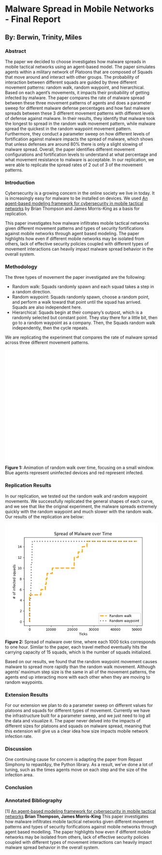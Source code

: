 # Malware Spread in Mobile Networks - Final Report

## By: Berwin, Trinity, Miles

### Abstract

The paper we decided to choose investigates how malware spreads in mobile tactical networks using an agent-based model. The paper simulates agents within a military network of Platoons that are composed of Squads that move around and interact with other groups. The probability of interaction between different squads are guided by three different movement patterns: random walk, random waypoint, and hierarchical. Based on each agent’s movements, it impacts their probability of getting infected by malware. The paper compares the rate of malware spread between these three movement patterns of agents and does a parameter sweep for different malware defense percentages and how fast malware spreads between these 3 different movement patterns with different levels of defense against malware. In their results, they identify that malware took the longest to spread in the random walk movement pattern, while malware spread the quickest in the random waypoint movement pattern. Furthermore, they conduct a parameter sweep on how different levels of fortification against malware impacts the spread of malware, which shows that unless defenses are around 80% there is only a slight slowing of malware spread. Overall, the paper identifies different movement configurations and fortification levels to understand at what percentage and what movement resistance to malware is acceptable. In our replication, we were able to replicate the spread rates of 2 out of 3 of the movement patterns.

### Introduction

Cybersecurity is a growing concern in the online society we live in today. It is increasingly easy for malware to be installed on devices. We used [An agent-based modeling framework for cybersecurity in mobile tactical networks](https://journals.sagepub.com/doi/10.1177/1548512917738858) by Brian Thompson and James Morris-King as a basis for replication.

This paper investigates how malware infiltrates mobile tactical networks given different movement patterns and types of security fortifications against mobile networks through agent based modeling. The paper highlights how even if different mobile networks may be isolated from others, lack of effective security policies coupled with different types of movement interactions can heavily impact malware spread behavior in the overall system.

### Methodology

The three types of movement the paper investigated are the following:

- Random walk: Squads randomly spawn and each squad takes a step in a random direction.
- Random waypoint: Squads randomly spawn, choose a random point, and perform a walk toward that point until the squad has arrived. Squads are also independent here.
- Hierarchical: Squads begin at their company’s outpost, which is a randomly selected but constant point. They stay there for a little bit, then go to a random waypoint as a company. Then, the Squads random walk independently, then the cycle repeats.

We are replicating the experiment that compares the rate of malware spread across three different movement patterns.

![Random Walk Gif](img/walk.gif)
**Figure 1:** Animation of random walk over time, focusing on a small window. Blue agents represent uninfected devices and red represent infected.

<!-- ![](img/malware_spread.jpeg) -->

### Replication Results

In our replication, we tested out the random walk and random waypoint movements. We successfully replicated the general shapes of each curve, and we see that like the original experiment, the malware spreads extremely quickly with the random waypoint and much slower with the random walk. Our results of the replication are below:

![](img/replication.png)
**Figure 2:** Spread of malware over time, where each 1000 ticks corresponds to one hour. Similar to the paper, each travel method eventually hits the carrying capacity of 15 squads, which is the number of squads initialized.

Based on our results, we found that the random waypoint movement causes malware to spread more rapidly than the random walk movement. Although agents’ maximum step size is the same in all of the movement patterns, the agents end up interacting more with each other when they are moving to random waypoints.

### Extension Results

For our extension we plan to do a parameter sweep on different values for platoons and squads for different types of movement. Currently we have the infrastructure built for a parameter sweep, and we just need to log all the data and visualize it. The paper never delved into the impacts of different sizes for platoons and squads on malware spread, meaning that this extension will give us a clear idea how size impacts mobile network infection rate.

### Discussion

One continuing cause for concern is adapting the paper from Repast Simphony to repast4py, the Python library. As a result, we’ve done a lot of tuning, such as the times agents move on each step and the size of the infection area.

### Conclusion

### Annotated Bibliography

[1] [An agent-based modeling framework for cybersecurity in mobile tactical networks](https://journals.sagepub.com/doi/10.1177/1548512917738858) **Brian Thompson, James Morris-King**
This paper investigates how malware infiltrates mobile tactical networks given different movement patterns and types of security forifications against mobile networks through agent based modelling. The paper highlights how even if different mobile networks may be isolated from others, lack of effective security policies coupled with different types of movement interactions can heavily impact malware spread behavior in the overall system.
